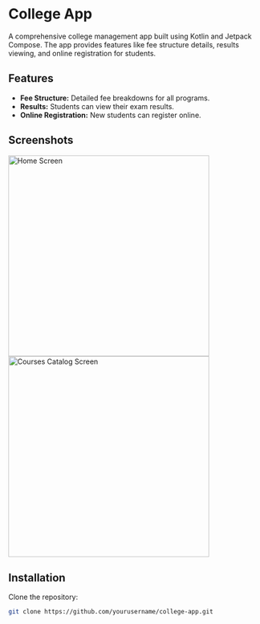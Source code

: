 # College App

A comprehensive college management app built using Kotlin and Jetpack Compose. The app provides features like fee structure details, results viewing, and online registration for students.

## Features

- **Fee Structure:** Detailed fee breakdowns for all programs.
- **Results:** Students can view their exam results.
- **Online Registration:** New students can register online.

## Screenshots

<img src="https://github.com/omerfarooq187/College_app/blob/main/app/src/main/assets/home_screen.png" alt="Home Screen" width="400"/>
<img src="https://github.com/omerfarooq187/College_app/blob/main/app/src/main/assets/courses_catalog_screen.png" alt="Courses Catalog Screen" width="400"/>

## Installation

Clone the repository:
```bash
git clone https://github.com/yourusername/college-app.git
